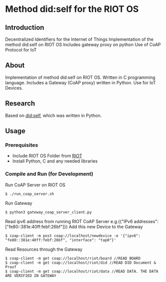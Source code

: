 # Method did:self for the RIOT OS
## Introduction
Decentralized Identifiers for the Internet of Things
Implementation of the method did:self on RIOT OS
Includes gateway proxy on python
Use of CoAP Protocol for IoT
## About
Implementation of method did:self on RIOT OS. Written in C programming language.
Includes a Gateway (CoAP proxy) written in Python.
Use for IoT Devices.

## Research
Based on [did:self](https://github.com/excid-io/did-self), which was written in Python.

## Usage
### Prerequisites
*	Include RIOT OS Folder from [RIOT](https://github.com/RIOT-OS/RIOT)
*	Install Python, C and any needed libraries

### Compile and Run (for Development)
Run CoAP Server on RIOT OS
```
$ ./run_coap_server.sh
```
Run Gateway
```
$ python3 gateway_coap_server_client.py
```
Read ipv6 address from running RIOT CoAP Server e.g.({"IPv6 addresses": ["fe80::381e:40ff:febf:26bf"]})
Add this new Device to the Gateway
```
$ coap-client -m post coap://localhost/newdevice -e '{"ipv6": "fe80::381e:40ff:febf:26bf", "interface": "tap0"}'
```
Read Resources through the Gateway
```
$ coap-client -m get coap://localhost/riot/board //READ BOARD
$ coap-client -m get coap://localhost/riot/did //READ DID Document & Proof
$ coap-client -m get coap://localhost/riot/data //READ DATA. THE DATA ARE VERIFIED IN GATEWAY
```